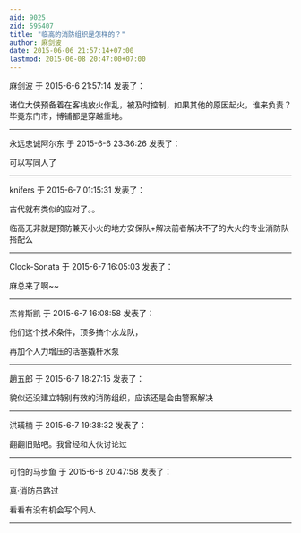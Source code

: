 ```yaml
---
aid: 9025
zid: 595407
title: "临高的消防组织是怎样的？"
author: 麻剑波
date: 2015-06-06 21:57:14+07:00
lastmod: 2015-06-08 20:47:00+07:00
---
```


麻剑波 于 2015-6-6 21:57:14 发表了：

诸位大侠预备着在客栈放火作乱，被及时控制，如果其他的原因起火，谁来负责？毕竟东门市，博铺都是穿越重地。

---

永远忠诚阿尔东 于 2015-6-6 23:36:26 发表了：

可以写同人了

---

knifers 于 2015-6-7 01:15:31 发表了：

古代就有类似的应对了。。

临高无非就是预防兼灭小火的地方安保队+解决前者解决不了的大火的专业消防队搭配么

---

Clock-Sonata 于 2015-6-7 16:05:03 发表了：

麻总来了啊~~

---

杰肯斯凯 于 2015-6-7 16:08:58 发表了：

他们这个技术条件，顶多搞个水龙队，

再加个人力增压的活塞撬杆水泵

---

趙五郎 于 2015-6-7 18:27:15 发表了：

貌似还没建立特别有效的消防组织，应该还是会由警察解决

---

洪璜楠 于 2015-6-7 19:38:32 发表了：

翻翻旧贴吧。我曾经和大伙讨论过

---

可怕的马步鱼 于 2015-6-8 20:47:58 发表了：

真·消防员路过

看看有没有机会写个同人

---
